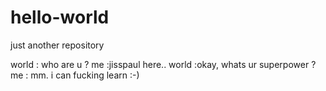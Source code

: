 # hello-world
just another repository

world : who are u ?
me :jisspaul here..
world :okay, whats ur superpower ?
me : mm. i can fucking learn :-)

